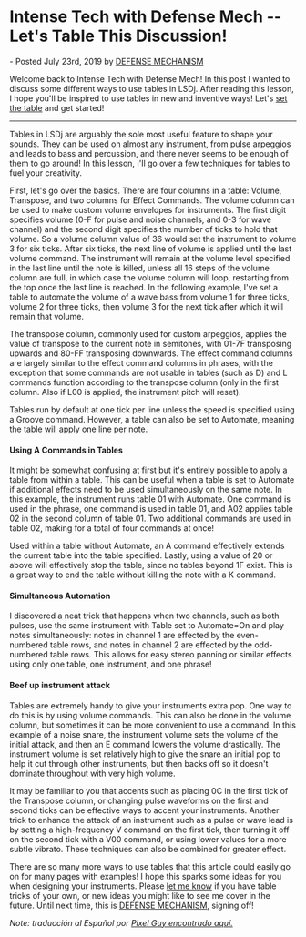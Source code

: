 Intense Tech with Defense Mech -- Let's Table This Discussion!
==============================================================

\- Posted July 23rd, 2019 by [DEFENSE
MECHANISM](https://defensemech.com "Posts by DEFENSE MECHANISM")

<div>

Welcome back to Intense Tech with Defense Mech! In this post I wanted to
discuss some different ways to use tables in LSDj. After reading this
lesson, I hope you'll be inspired to use tables in new and inventive
ways! Let's [set the table](http://penzeys.com) and get started!

------------------------------------------------------------------------

Tables in LSDj are arguably the sole most useful feature to shape your
sounds. They can be used on almost any instrument, from pulse arpeggios
and leads to bass and percussion, and there never seems to be enough of
them to go around! In this lesson, I'll go over a few techniques for
tables to fuel your creativity.

First, let's go over the basics. There are four columns in a table:
Volume, Transpose, and two columns for Effect Commands. The volume
column can be used to make custom volume envelopes for instruments. The
first digit specifies volume (0-F for pulse and noise channels, and 0-3
for wave channel) and the second digit specifies the number of ticks to
hold that volume. So a volume column value of 36 would set the
instrument to volume 3 for six ticks. After six ticks, the next line of
volume is applied until the last volume command. The instrument will
remain at the volume level specified in the last line until the note is
killed, unless all 16 steps of the volume column are full, in which case
the volume column will loop, restarting from the top once the last line
is reached. In the following example, I've set a table to automate the
volume of a wave bass from volume 1 for three ticks, volume 2 for three
ticks, then volume 3 for the next tick after which it will remain that
volume.

The transpose column, commonly used for custom arpeggios, applies the
value of transpose to the current note in semitones, with 01-7F
transposing upwards and 80-FF transposing downwards. The effect command
columns are largely similar to the effect command columns in phrases,
with the exception that some commands are not usable in tables (such as
D) and L commands function according to the transpose column (only in
the first column. Also if L00 is applied, the instrument pitch will
reset).

Tables run by default at one tick per line unless the speed is specified
using a Groove command. However, a table can also be set to Automate,
meaning the table will apply one line per note.

#### Using A Commands in Tables

It might be somewhat confusing at first but it's entirely possible to
apply a table from within a table. This can be useful when a table is
set to Automate if additional effects need to be used simultaneously on
the same note. In this example, the instrument runs table 01 with
Automate. One command is used in the phrase, one command is used in
table 01, and A02 applies table 02 in the second column of table 01. Two
additional commands are used in table 02, making for a total of four
commands at once!

Used within a table without Automate, an A command effectively extends
the current table into the table specified. Lastly, using a value of 20
or above will effectively stop the table, since no tables beyond 1F
exist. This is a great way to end the table without killing the note
with a K command.

#### Simultaneous Automation

I discovered a neat trick that happens when two channels, such as both
pulses, use the same instrument with Table set to Automate=On and play
notes simultaneously: notes in channel 1 are effected by the
even-numbered table rows, and notes in channel 2 are effected by the
odd-numbered table rows. This allows for easy stereo panning or similar
effects using only one table, one instrument, and one phrase!

#### Beef up instrument attack

Tables are extremely handy to give your instruments extra pop. One way
to do this is by using volume commands. This can also be done in the
volume column, but sometimes it can be more convenient to use a command.
In this example of a noise snare, the instrument volume sets the volume
of the initial attack, and then an E command lowers the volume
drastically. The instrument volume is set relatively high to give the
snare an initial pop to help it cut through other instruments, but then
backs off so it doesn't dominate throughout with very high volume.

It may be familiar to you that accents such as placing 0C in the first
tick of the Transpose column, or changing pulse waveforms on the first
and second ticks can be effective ways to accent your instruments.
Another trick to enhance the attack of an instrument such as a pulse or
wave lead is by setting a high-frequency V command on the first tick,
then turning it off on the second tick with a V00 command, or using
lower values for a more subtle vibrato. These techniques can also be
combined for greater effect.

There are so many more ways to use tables that this article could easily
go on for many pages with examples! I hope this sparks some ideas for
you when designing your instruments. Please [let me
know](mailto:defensem3ch@gmail.com) if you have table tricks of your
own, or new ideas you might like to see me cover in the future. Until
next time, this is [DEFENSE MECHANISM](https://defensemech.com), signing
off!

*Note: traducción al Español por [Pixel Guy encontrado
aquí.](entablemos-una-discusion.html)*

</div>
